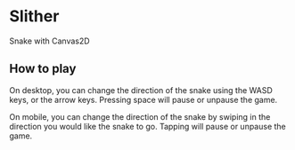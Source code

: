 # Slither

Snake with Canvas2D

## How to play

On desktop, you can change the direction of the snake using the WASD keys, or the arrow keys. Pressing space will pause or unpause the game.

On mobile, you can change the direction of the snake by swiping in the direction you would like the snake to go. Tapping will pause or unpause the game.
